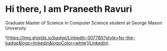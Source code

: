 # Hi there, I am Praneeth Ravuri

Graduate Master of Science in Computer Science student at George Mason University

![https://img.shields.io/badge/LinkedIn-0077B5?style=for-the-badge&logo=linkedin&logoColor=white](Linkedin)